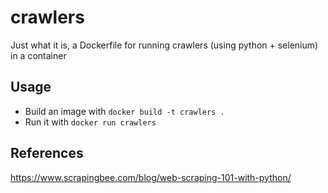 # crawlers

Just what it is, a Dockerfile for running crawlers (using python + selenium) in a container

## Usage
- Build an image with `docker build -t crawlers .` 
- Run it with `docker run crawlers`  

## References
https://www.scrapingbee.com/blog/web-scraping-101-with-python/

